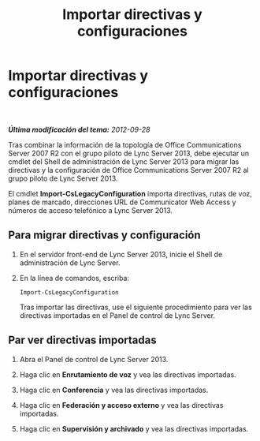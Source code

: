 ﻿---
title: Importar directivas y configuraciones
TOCTitle: Importar directivas y configuraciones
ms:assetid: b25decee-2ee5-4836-b370-454411d39252
ms:mtpsurl: https://technet.microsoft.com/es-es/library/JJ205178(v=OCS.15)
ms:contentKeyID: 48276393
ms.date: 01/07/2017
mtps_version: v=OCS.15
ms.translationtype: HT
---

# Importar directivas y configuraciones

 

_**Última modificación del tema:** 2012-09-28_

Tras combinar la información de la topología de Office Communications Server 2007 R2 con el grupo piloto de Lync Server 2013, debe ejecutar un cmdlet del Shell de administración de Lync Server 2013 para migrar las directivas y la configuración de Office Communications Server 2007 R2 al grupo piloto de Lync Server 2013.

El cmdlet **Import-CsLegacyConfiguration** importa directivas, rutas de voz, planes de marcado, direcciones URL de Communicator Web Access y números de acceso telefónico a Lync Server 2013.

## Para migrar directivas y configuración

1.  En el servidor front-end de Lync Server 2013, inicie el Shell de administración de Lync Server.

2.  En la línea de comandos, escriba:
    
        Import-CsLegacyConfiguration
    
    Tras importar las directivas, use el siguiente procedimiento para ver las directivas importadas en el Panel de control de Lync Server.

## Par ver directivas importadas

1.  Abra el Panel de control de Lync Server 2013.

2.  Haga clic en **Enrutamiento de voz** y vea las directivas importadas.

3.  Haga clic en **Conferencia** y vea las directivas importadas.

4.  Haga clic en **Federación y acceso externo** y vea las directivas importadas.

5.  Haga clic en **Supervisión y archivado** y vea las directivas importadas.

